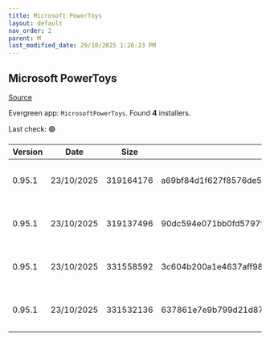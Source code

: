 ```yaml
---
title: Microsoft PowerToys
layout: default
nav_order: 2
parent: M
last_modified_date: 29/10/2025 1:26:23 PM
---
```


## Microsoft PowerToys

[Source](https://github.com/microsoft/PowerToys/)

Evergreen app: `MicrosoftPowerToys`. Found **4** installers.

Last check: 🟢

| Version | Date       | Size      | Sha256                                                           | Architecture | InstallerType | Type | URI                                                                                                                                                                                                          |
| ------- | ---------- | --------- | ---------------------------------------------------------------- | ------------ | ------------- | ---- | ------------------------------------------------------------------------------------------------------------------------------------------------------------------------------------------------------------ |
| 0.95.1  | 23/10/2025 | 319164176 | a69bf84d1f627f8576de5102fb293bdaacf5fd6ac821ddcb64edc3327c446a2f | ARM64        | Default       | exe  | [https://github.com/microsoft/PowerToys/releases/download/v0.95.1/PowerToysSetup-0.95.1-arm64.exe](https://github.com/microsoft/PowerToys/releases/download/v0.95.1/PowerToysSetup-0.95.1-arm64.exe)         |
| 0.95.1  | 23/10/2025 | 319137496 | 90dc594e071bb0fd5797fe73b55f4e29f40f4b5b8ce6f13c1dbeccc8c7129f58 | ARM64        | User          | exe  | [https://github.com/microsoft/PowerToys/releases/download/v0.95.1/PowerToysUserSetup-0.95.1-arm64.exe](https://github.com/microsoft/PowerToys/releases/download/v0.95.1/PowerToysUserSetup-0.95.1-arm64.exe) |
| 0.95.1  | 23/10/2025 | 331558592 | 3c604b200a1e4637aff98a4129286d309a7de6e07aa1fde77e268bc85363570c | x64          | Default       | exe  | [https://github.com/microsoft/PowerToys/releases/download/v0.95.1/PowerToysSetup-0.95.1-x64.exe](https://github.com/microsoft/PowerToys/releases/download/v0.95.1/PowerToysSetup-0.95.1-x64.exe)             |
| 0.95.1  | 23/10/2025 | 331532136 | 637861e7e9b799d21d87068651798893bdf16e927697b87760a2f884122fbcdb | x64          | User          | exe  | [https://github.com/microsoft/PowerToys/releases/download/v0.95.1/PowerToysUserSetup-0.95.1-x64.exe](https://github.com/microsoft/PowerToys/releases/download/v0.95.1/PowerToysUserSetup-0.95.1-x64.exe)     |
